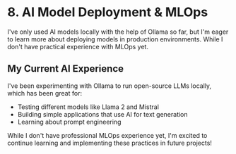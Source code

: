 # 8. AI Model Deployment & MLOps

I've only used AI models locally with the help of Ollama so far, but I'm eager to learn more about deploying models in production environments. While I don't have practical experience with MLOps yet.

## My Current AI Experience

I've been experimenting with Ollama to run open-source LLMs locally, which has been great for:
- Testing different models like Llama 2 and Mistral
- Building simple applications that use AI for text generation
- Learning about prompt engineering



While I don't have professional MLOps experience yet, I'm excited to continue learning and implementing these practices in future projects!
